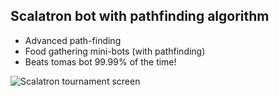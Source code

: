 ## Scalatron bot with pathfinding algorithm

- Advanced path-finding
- Food gathering mini-bots (with pathfinding)
- Beats tomas bot 99.99% of the time!

![Scalatron tournament screen](https://i.imgur.com/3fiINgE.jpg)
